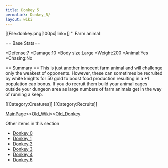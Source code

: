 ```yaml
---
title: Donkey 5
permalink: Donkey_5/
layout: wiki
---
```

[[File:donkey.png|100px|link=]] '' Farm animal

== Base Stats==

*Defense:7
*Damage:10
*Body size:Large
*Weight:200
*Animal:Yes
*Chasing:No

== Summary ==
This is just another innocent farm animal and will challenge only the weakest of opponents. However, these can sometimes be recruited by white knights for 50 gold to boost food production resulting in a +1 population cap bonus. If you do recruit them build your animal cages outside your dungeon area as large numbers of farm animals get in the way of running a keep.

[[Category:Creatures]]
[[Category:Recruits]]

[MainPage](/keeperrl_wiki/ "wikilink")>>[Old_Wiki](/keeperrl_wiki/Old_Wiki "wikilink")>>[Old_Donkey](/keeperrl_wiki/Old_Donkey "wikilink")

Other items in this section
-    [Donkey 0](/keeperrl_wiki/Donkey_0 "wikilink")
-    [Donkey 1](/keeperrl_wiki/Donkey_1 "wikilink")
-    [Donkey 2](/keeperrl_wiki/Donkey_2 "wikilink")
-    [Donkey 3](/keeperrl_wiki/Donkey_3 "wikilink")
-    [Donkey 4](/keeperrl_wiki/Donkey_4 "wikilink")
-    [Donkey 6](/keeperrl_wiki/Donkey_6 "wikilink")
